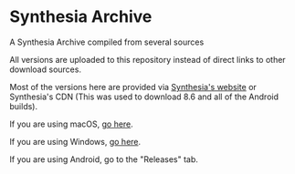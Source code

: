 # Synthesia Archive

A Synthesia Archive compiled from several sources

All versions are uploaded to this repository instead of direct links to other download sources.

Most of the versions here are provided via [Synthesia's website](https://synthesiagame.com/download) or Synthesia's CDN (This was used to download 8.6 and all of the Android builds).

If you are using macOS, [go here](https://github.com/92959/Synthesia-Archive/tree/main/macOS).

If you are using Windows, [go here](https://github.com/92959/Synthesia-Archive/tree/main/Windows).

If you are using Android, go to the "Releases" tab.
